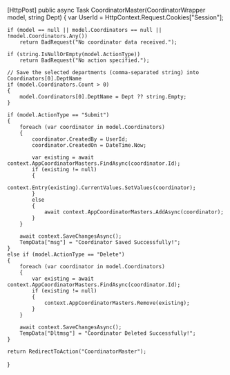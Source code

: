 [HttpPost]
public async Task<IActionResult> CoordinatorMaster(CoordinatorWrapper model, string Dept)
{
    var UserId = HttpContext.Request.Cookies["Session"];

    if (model == null || model.Coordinators == null || !model.Coordinators.Any())
        return BadRequest("No coordinator data received.");

    if (string.IsNullOrEmpty(model.ActionType))
        return BadRequest("No action specified.");

    // Save the selected departments (comma-separated string) into Coordinators[0].DeptName
    if (model.Coordinators.Count > 0)
    {
        model.Coordinators[0].DeptName = Dept ?? string.Empty;
    }

    if (model.ActionType == "Submit")
    {
        foreach (var coordinator in model.Coordinators)
        {
            coordinator.CreatedBy = UserId;
            coordinator.CreatedOn = DateTime.Now;

            var existing = await context.AppCoordinatorMasters.FindAsync(coordinator.Id);
            if (existing != null)
            {
                context.Entry(existing).CurrentValues.SetValues(coordinator);
            }
            else
            {
                await context.AppCoordinatorMasters.AddAsync(coordinator);
            }
        }

        await context.SaveChangesAsync();
        TempData["msg"] = "Coordinator Saved Successfully!";
    }
    else if (model.ActionType == "Delete")
    {
        foreach (var coordinator in model.Coordinators)
        {
            var existing = await context.AppCoordinatorMasters.FindAsync(coordinator.Id);
            if (existing != null)
            {
                context.AppCoordinatorMasters.Remove(existing);
            }
        }

        await context.SaveChangesAsync();
        TempData["Dltmsg"] = "Coordinator Deleted Successfully!";
    }

    return RedirectToAction("CoordinatorMaster");
}

